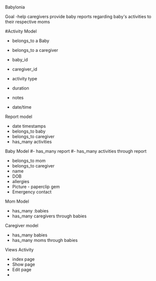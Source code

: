 Babylonia

Goal
-help caregivers provide baby reports regarding baby's activities to their respective moms

#Activity Model
- belongs_to a Baby
- belongs_to a caregiver

- baby_id
- caregiver_id
- activity type
- duration
- notes
- date/time

Report model
- date timestamps
- belongs_to baby
- belongs_to caregiver
- has_many activities


Baby Model
#- has_many report
#- has_many activities through report
- belongs_to mom
- belongs_to caregiver
- name
- DOB
- allergies
- Picture - paperclip gem
- Emergency contact

Mom Model
- has_many :babies
- has_many caregivers through babies


Caregiver model
- has_many babies
- has_many moms through babies

Views
Activity
- index page
- Show page
- Edit page
-
